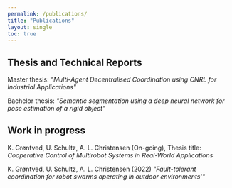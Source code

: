 ```yaml
---
permalink: /publications/
title: "Publications"
layout: single
toc: true
---
```


<!-- ## Publications

## Book Chapters -->



## Thesis and Technical Reports
Master thesis: *"Multi-Agent Decentralised Coordination using CNRL for Industrial Applications"*

Bachelor thesis: *"Semantic segmentation using a deep neural network for pose estimation of a rigid object"*

## Work in progress
K. Grøntved, U. Schultz, A. L. Christensen (On-going), Thesis title: *Cooperative Control of Multirobot Systems in Real-World Applications*

K. Grøntved, U. Schultz, A. L. Christensen (2022) *"Fault-tolerant coordination for robot swarms
operating in outdoor environments'"*


<!-- ## Conference and Workshop presentations -->

